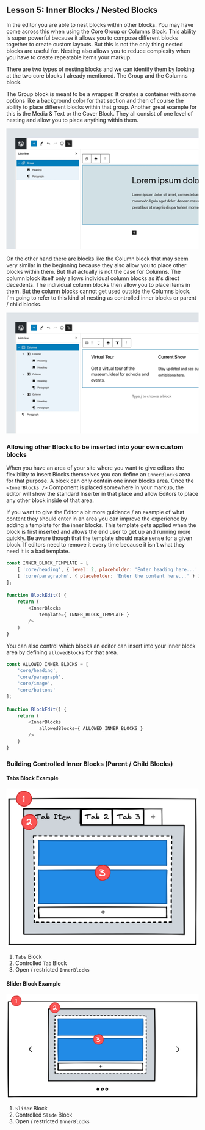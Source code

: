 ## Lesson 5: Inner Blocks / Nested Blocks

In the editor you are able to nest blocks within other blocks. You may have come across this when using the Core Group or Columns Block.  This ability is super powerful because it allows you to compose different blocks together to create custom layouts. But this is not the only thing nested blocks are useful for. Nesting also allows you to reduce complexity when you have to create repeatable items your markup.

There are two types of nesting blocks and we can identify them by looking at the two core blocks I already mentioned. The Group and the Columns block.

The Group block is meant to be a wrapper. It creates a container with some options like a background color for that section and then of course the ability to place different blocks within that group. Another great example for this is the Media & Text or the Cover Block. They all consist of one level of nesting and allow you to place anything within them.

![Editor List View showing a Core Group block with a Heading and Paragraph nested within.](/lessons/images/inner-blocks-core-group-screenshot.jpg)

On the other hand there are blocks like the Column block that may seem very similar in the beginning because they also allow you to place other blocks within them. But that actually is not the case for Columns. The column block itself only allows individual column blocks as it's direct decedents. The individual column blocks then allow you to place items in them. But the column blocks cannot get used outside the Columns block. I'm going to refer to this kind of nesting as controlled inner blocks or parent / child blocks.

![Editor List View showing a Core Columns block with three nested Column Blocks that each have their own child blocks within.](/lessons/images/inner-blocks-core-columns-screenshot.jpg)

### Allowing other Blocks to be inserted into your own custom blocks
When you have an area of your site where you want to give editors the flexibility to insert Blocks themselves you can define an `InnerBlocks` area for that purpose. A block can only contain one inner blocks area. Once the `<InnerBlocks />` Component is placed somewhere in your markup, the editor will show the standard Inserter in that place and allow Editors to place any other block inside of that area.

If you want to give the Editor a bit more guidance / an example of what content they should enter in an area you can improve the experience by adding a template for the inner blocks. This template gets applied when the block is first inserted and allows the end user to get up and running more quickly. Be aware though that the template should make sense for a given block. If editors need to remove it every time because it isn't what they need it is a bad template.

```js
const INNER_BLOCK_TEMPLATE = [
	[ 'core/heading', { level: 2, placeholder: 'Enter heading here...' } ],
	[ 'core/paragraphn', { placeholder: 'Enter the content here...' } ],
];

function BlockEdit() {
	return (
		<InnerBlocks
			template={ INNER_BLOCK_TEMPLATE }
		/>
	)
}
```

You can also control which blocks an editor can insert into your inner block area by defining `allowedBlocks` for that area.

```js
const ALLOWED_INNER_BLOCKS = [
	'core/heading',
	'core/paragraph',
	'core/image',
	'core/buttons'
];

function BlockEdit() {
	return (
		<InnerBlocks
			allowedBlocks={ ALLOWED_INNER_BLOCKS }
		/>
	)
}
```

### Building Controlled Inner Blocks (Parent / Child Blocks)

#### Tabs Block Example
![Tabs Block Wireframe](/lessons/images/inner-blocks-tabs-example.png)
1. `Tabs` Block
2. Controlled `Tab` Block
3. Open / restricted `InnerBlocks`

#### Slider Block Example
![Slider Block Wireframe](/lessons/images/inner-blocks-slider-example.png)
1. `Slider` Block
2. Controlled `Slide` Block
3. Open / restricted `InnerBlocks`

